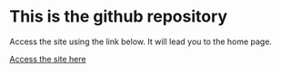 # This is the github repository
Access the site using the link below. It will lead you to the home page.

[Access the site here](https://chickenabuse.github.io)

